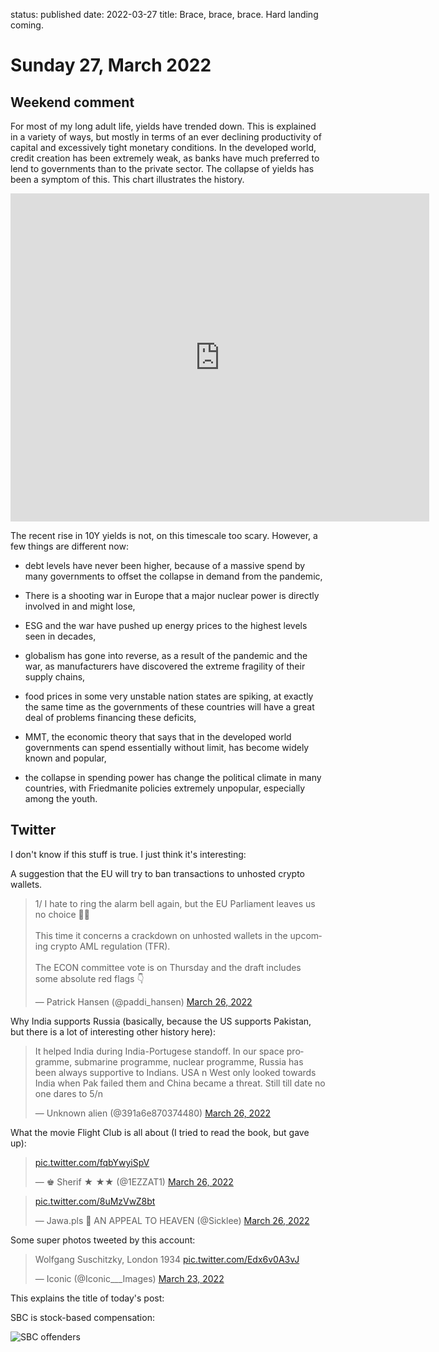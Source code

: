 status: published
date: 2022-03-27
title: Brace, brace, brace. Hard landing coming.

# Sunday 27, March 2022

## Weekend comment

For most of my long adult life, yields have trended down.
This is explained in a variety of ways, but mostly in terms of an ever declining productivity of capital and excessively tight monetary conditions.
In the developed world, credit creation has been extremely weak, as banks have much preferred to lend to governments than to the private sector.
The collapse of yields has been a symptom of this.
This chart illustrates the history.

<iframe src="https://fred.stlouisfed.org/graph/graph-landing.php?g=NsOO&width=670&height=475" scrolling="no" frameborder="0" style="overflow:hidden; width:670px; height:525px;" allowTransparency="true" loading="lazy"></iframe>

The recent rise in 10Y yields is not, on this timescale too scary.
However, a few things are different now:

- debt levels have never been higher, because of a massive spend by many governments to offset the collapse in demand from the pandemic,

- There is a shooting war in Europe that a major nuclear power is directly involved in and might lose,

- ESG and the war have pushed up energy prices to the highest levels seen in decades,

- globalism has gone into reverse, as a result of the pandemic and the war, as manufacturers have discovered the extreme fragility of their supply chains,

- food prices in some very unstable nation states are spiking, at exactly the same time as the governments of these countries will have a great deal of problems financing these deficits,

- MMT, the economic theory that says that in the developed world governments can spend essentially without limit, has become widely known and popular,

- the collapse in spending power has change the political climate in many countries, with Friedmanite policies extremely unpopular, especially among the youth.

## Twitter

I don't know if this stuff is true. I just think it's interesting:

A suggestion that the EU will try to ban transactions to unhosted crypto wallets.

<blockquote class="twitter-tweet"><p lang="en" dir="ltr">1/ I hate to ring the alarm bell again, but the EU Parliament leaves us no choice 🚨🚨<br><br>This time it concerns a crackdown on unhosted wallets in the upcoming crypto AML regulation (TFR).<br><br>The ECON committee vote is on Thursday and the draft includes some absolute red flags 👇</p>&mdash; Patrick Hansen (@paddi_hansen) <a href="https://twitter.com/paddi_hansen/status/1507741879563132928?ref_src=twsrc%5Etfw">March 26, 2022</a></blockquote> <script async src="https://platform.twitter.com/widgets.js" charset="utf-8"></script> 

Why India supports Russia (basically, because the US supports Pakistan, but there is a lot of interesting other history here):

<blockquote class="twitter-tweet"><p lang="en" dir="ltr">It helped India during India-Portugese standoff. In our space programme, submarine programme, nuclear programme, Russia has been always supportive to Indians. USA n West only looked towards India when Pak failed them and China became a threat. Still till date no one dares to 5/n</p>&mdash; Unknown alien (@391a6e870374480) <a href="https://twitter.com/391a6e870374480/status/1507858038408974338?ref_src=twsrc%5Etfw">March 26, 2022</a></blockquote> <script async src="https://platform.twitter.com/widgets.js" charset="utf-8"></script> 


What the movie Flight Club is all about (I tried to read the book, but gave up):

<blockquote class="twitter-tweet"><p lang="und" dir="ltr"> <a href="https://t.co/fqbYwyiSpV">pic.twitter.com/fqbYwyiSpV</a></p>&mdash; ♚ Sherif ★ ★★ (@1EZZAT1) <a href="https://twitter.com/1EZZAT1/status/1507621363590176768?ref_src=twsrc%5Etfw">March 26, 2022</a></blockquote> <script async src="https://platform.twitter.com/widgets.js" charset="utf-8"></script> 

<blockquote class="twitter-tweet"><p lang="und" dir="ltr"> <a href="https://t.co/8uMzVwZ8bt">pic.twitter.com/8uMzVwZ8bt</a></p>&mdash; Jawa.pls 🌲 AN APPEAL TO HEAVEN (@Sicklee) <a href="https://twitter.com/Sicklee/status/1507732097854844928?ref_src=twsrc%5Etfw">March 26, 2022</a></blockquote> <script async src="https://platform.twitter.com/widgets.js" charset="utf-8"></script> 

Some super photos tweeted by this account:
<blockquote class="twitter-tweet"><p lang="en" dir="ltr">Wolfgang Suschitzky, London 1934 <a href="https://t.co/Edx6v0A3vJ">pic.twitter.com/Edx6v0A3vJ</a></p>&mdash; Iconic (@Iconic___Images) <a href="https://twitter.com/Iconic___Images/status/1506523037776199688?ref_src=twsrc%5Etfw">March 23, 2022</a></blockquote> <script async src="https://platform.twitter.com/widgets.js" charset="utf-8"></script> 
This explains the title of today's post:

SBC is stock-based compensation:

![SBC offenders](https://pbs.twimg.com/media/FO3V7z5XoAMjuuW?format=png&name=small)
